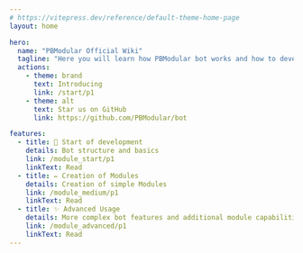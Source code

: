 ```yaml
---
# https://vitepress.dev/reference/default-theme-home-page
layout: home

hero:
  name: "PBModular Official Wiki"
  tagline: "Here you will learn how PBModular bot works and how to develop"
  actions:
    - theme: brand
      text: Introducing
      link: /start/p1
    - theme: alt
      text: Star us on GitHub
      link: https://github.com/PBModular/bot

features:
  - title: 📲 Start of development
    details: Bot structure and basics
    link: /module_start/p1
    linkText: Read
  - title: ✏️ Creation of Modules
    details: Creation of simple Modules
    link: /module_medium/p1
    linkText: Read
  - title: ✨ Advanced Usage
    details: More complex bot features and additional module capabilities.
    link: /module_advanced/p1
    linkText: Read
---
```


<style>
:root {
  --vp-home-hero-name-color: transparent;
  --vp-home-hero-name-background: -webkit-linear-gradient(135deg, #2b78a2 20%, #5cc4ff);
}
</style>
